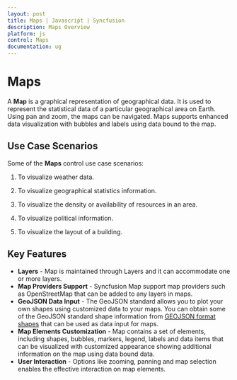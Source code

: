 ```yaml
---
layout: post
title: Maps | Javascript | Syncfusion
description: Maps Overview
platform: js
control: Maps
documentation: ug
---
```


# Maps

A **Map** is a graphical representation of geographical data. It is used to represent the statistical data of a particular geographical area on Earth. Using pan and zoom, the maps can be navigated. Maps supports enhanced data visualization with bubbles and labels using data bound to the map.

## Use Case Scenarios

Some of the **Maps** control use case scenarios:

1. To visualize weather data.

2. To visualize geographical statistics information.

3. To visualize the density or availability of resources in an area.

4. To visualize political information.

5. To visualize the layout of a building.

## Key Features

* **Layers** - Map is maintained through Layers and it can accommodate one or more layers.
* **Map Providers Support** - Syncfusion Map support map providers such as OpenStreetMap that can be added to any layers in maps.
* **GeoJSON Data Input** - The GeoJSON standard allows you to plot your own shapes using customized data to your maps. You can obtain some of the GeoJSON standard shape information from [GEOJSON format shapes](https://www.syncfusion.com/uploads/user/uploads/Maps_GeoJSON.zip) that can be used as data input for maps.
* **Map Elements Customization** - Map contains a set of elements, including shapes, bubbles, markers, legend, labels and data items that can be visualized with customized appearance showing additional information on the map using data bound data.
* **User Interaction** - Options like zooming, panning and map selection enables the effective interaction on map elements.


